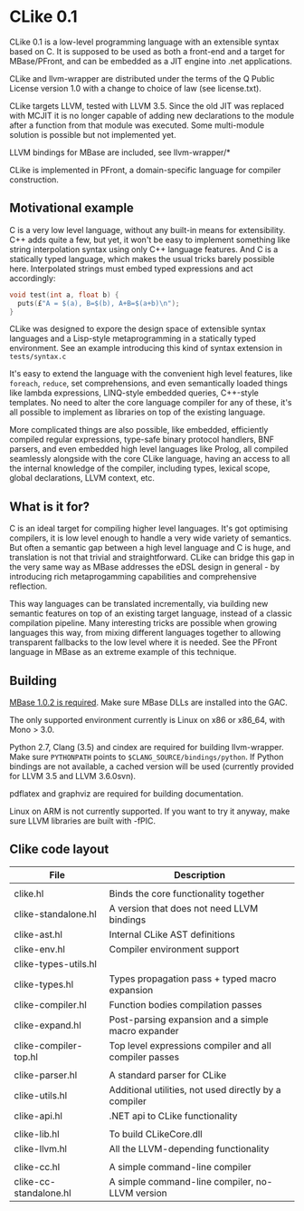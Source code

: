 # CLike 0.1

 CLike 0.1 is a low-level programming language with an extensible syntax based on C. It is supposed to be used as both a front-end and a target for MBase/PFront, and can be embedded as a JIT engine into .net applications.

 CLike and llvm-wrapper are distributed under the terms of the Q Public License version 1.0 with a change to choice of law (see license.txt).

 CLike targets LLVM, tested with LLVM 3.5. Since the old JIT was replaced with MCJIT it is no longer capable of adding new declarations to the module after a function from that module was executed. Some multi-module solution is possible but not implemented yet.

 LLVM bindings for MBase are included, see llvm-wrapper/*

 CLike is implemented in PFront, a domain-specific language for compiler construction.

## Motivational example

 C is a very low level language, without any built-in means for extensibility. C++ adds quite a few, but yet, it won't be easy to implement something like string interpolation syntax using only C++ language features. And C is a statically typed language, which makes the usual tricks barely possible here. Interpolated strings must embed typed expressions and act accordingly:

```C
void test(int a, float b) {
  puts(£"A = $(a), B=$(b), A+B=$(a+b)\n");
}
```

 CLike was designed to expore the design space of extensible syntax languages and a Lisp-style metaprogramming in a statically typed environment. See an example introducing this kind of syntax extension in `tests/syntax.c`

 It's easy to extend the language with the convenient high level features, like `foreach`, `reduce`, set comprehensions, and even semantically loaded things like lambda expressions, LINQ-style embedded queries, C++-style templates. No need to alter the core language compiler for any of these, it's all possible to implement as libraries on top of the existing language.

 More complicated things are also possible, like embedded, efficiently compiled regular expressions, type-safe binary protocol handlers, BNF parsers, and even embedded high level languages like Prolog, all compiled seamlessly alongside with the core CLike language, having an access to all the internal knowledge of the compiler, including types, lexical scope, global declarations, LLVM context, etc.

## What is it for?

 C is an ideal target for compiling higher level languages. It's got optimising compilers, it is low level enough to handle a very wide variety of semantics. But often a semantic gap between a high level language and C is huge, and translation is not that trivial and straightforward. CLike can bridge this gap in the very same way as MBase addresses the eDSL design in general - by introducing rich metaprogamming capabilities and comprehensive reflection.

 This way languages can be translated incrementally, via building new semantic features on top of an existing target language, instead of a classic compilation pipeline. Many interesting tricks are possible when growing languages this way, from mixing different languages together to allowing transparent fallbacks to the low level where it is needed. See the PFront language in MBase as an extreme example of this technique.

## Building

 [MBase 1.0.2 is required](https://github.com/combinatorylogic/mbase). Make sure MBase DLLs are installed into the GAC.

 The only supported environment currently is Linux on x86 or x86_64,  with Mono > 3.0.

 Python 2.7, Clang (3.5) and cindex are required for building llvm-wrapper. Make sure `PYTHONPATH` points to `$CLANG_SOURCE/bindings/python`. If Python bindings are not available, a cached version will be used (currently provided for LLVM 3.5 and LLVM 3.6.0svn).

 pdflatex and graphviz are required for building documentation.

 Linux on ARM is not currently supported. If you want to try it anyway, make sure LLVM libraries are built with -fPIC.

## Clike code layout

File                   | Description
---------------------- | ------------------------------------------------
                       |
clike.hl               | Binds the core functionality together
clike-standalone.hl    | A version that does not need LLVM bindings
clike-ast.hl           | Internal CLike AST definitions
clike-env.hl           | Compiler environment support
clike-types-utils.hl   |
clike-types.hl         | Types propagation pass + typed macro expansion
clike-compiler.hl      | Function bodies compilation passes
clike-expand.hl        | Post-parsing expansion and a simple macro expander
clike-compiler-top.hl  | Top level expressions compiler and all compiler passes
                       |
clike-parser.hl        | A standard parser for CLike
clike-utils.hl         | Additional utilities, not used directly by a compiler
clike-api.hl           | .NET api to CLike functionality
                       |
clike-lib.hl           | To build CLikeCore.dll
clike-llvm.hl          | All the LLVM-depending functionality
                       |
clike-cc.hl            | A simple command-line compiler
clike-cc-standalone.hl | A simple command-line compiler, no-LLVM version


